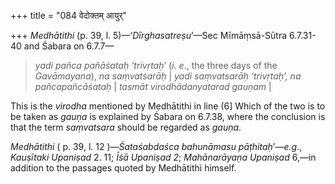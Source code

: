 +++
title = "084 वेदोक्तम् आयुर्"

+++
*Medhātithi* (p. 39, l. 5)—‘*Dīrghasatreṣu*’—Sec Mīmāṃsā-Sūtra 6.7.31-40
and Śabara on 6.7.7—

> *yadi pañca pañāśataḥ ‘trivṛtaḥ*’ (*i*. *e*., the three days of the
> *Gavāmayana*), *na saṃvatsarāḥ* \| *yadi saṃvatsarāḥ ‘trivṛtaḥ’, na
> pañcapañcāśataḥ* \| *tasmāt virodhādanyatarad gauṇam* \|

This is the *virodha* mentioned by Medhātithi in line (6\] Which of the
two is to be taken as *gauṇa* is explained by Śabara on 6.7.38, where
the conclusion is that the term *saṃvatsara* should be regarded as
*gauṇa*.

*Medhātithi* ( p. 39, l. 12 )—*Śataśabdaśca bahunāmasu
pāṭhitaḥ*’—*e.g*., *Kauṣītaki Upaniṣad* 2. 11; *Īśā Upaniṣad 2*;
*Mahānarāyaṇa Upaniṣad* 6,—in addition to the passages quoted by
Medhātithi himself.


